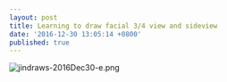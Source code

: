 ```yaml
---
layout: post
title: Learning to draw facial 3/4 view and sideview
date: '2016-12-30 13:05:14 +0800'
published: true
---
```

![jindraws-2016Dec30-e.png]({{site.baseurl}}/img/jindraws-2016Dec30-e.png)
